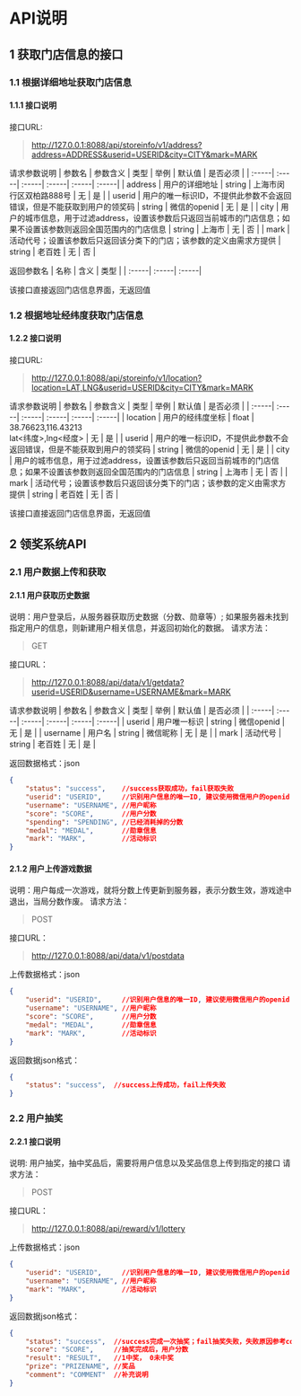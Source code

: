 # API说明

## 1 获取门店信息的接口
### 1.1 根据详细地址获取门店信息
#### 1.1.1 接口说明
接口URL:
> http://127.0.0.1:8088/api/storeinfo/v1/address?address=ADDRESS&userid=USERID&city=CITY&mark=MARK


请求参数说明
| 参数名 | 参数含义 | 类型 | 举例 | 默认值 | 是否必须 |
| :-----| :-----| :-----| :-----| :-----| :-----|
| address | 用户的详细地址 | string | 上海市闵行区双柏路888号 | 无 | 是 |
| userid | 用户的唯一标识ID，不提供此参数不会返回错误，但是不能获取到用户的领奖码 | string | 微信的openid        | 无 | 是 |
| city    | 用户的城市信息，用于过滤address，设置该参数后只返回当前城市的门店信息；如果不设置该参数则返回全国范围内的门店信息 | string | 上海市 | 无 | 否 |
| mark | 活动代号；设置该参数后只返回该分类下的门店；该参数的定义由需求方提供 | string | 老百姓 | 无 | 否 |  

返回参数名
| 名称 | 含义 | 类型 |
| :-----| :-----| :-----| 

该接口直接返回门店信息界面，无返回值

### 1.2 根据地址经纬度获取门店信息
#### 1.2.2 接口说明
接口URL:
> http://127.0.0.1:8088/api/storeinfo/v1/location?location=LAT,LNG&userid=USERID&city=CITY&mark=MARK

请求参数说明
| 参数名 | 参数含义 | 类型 | 举例 | 默认值 | 是否必须 |
| :-----| :-----| :-----| :-----| :-----| :-----|
| location | 用户的经纬度坐标 | float | 38.76623,116.43213 <br> lat<纬度>,lng<经度> | 无 | 是 |
| userid | 用户的唯一标识ID，不提供此参数不会返回错误，但是不能获取到用户的领奖码  | string | 微信的openid        | 无 | 是 |
| city    | 用户的城市信息，用于过滤address，设置该参数后只返回当前城市的门店信息；如果不设置该参数则返回全国范围内的门店信息 | string | 上海市 | 无 | 否 |
| mark | 活动代号；设置该参数后只返回该分类下的门店；该参数的定义由需求方提供 | string | 老百姓 | 无 | 否 |  

该接口直接返回门店信息界面，无返回值

## 2 领奖系统API
### 2.1 用户数据上传和获取

#### 2.1.1 用户获取历史数据
说明：用户登录后，从服务器获取历史数据（分数、勋章等）; 如果服务器未找到指定用户的信息，则新建用户相关信息，并返回初始化的数据。
请求方法：
> GET

接口URL：

> http://127.0.0.1:8088/api/data/v1/getdata?userid=USERID&username=USERNAME&mark=MARK


请求参数说明
| 参数名 | 参数含义 | 类型 | 举例 | 默认值 | 是否必须 |
| :-----| :-----| :-----| :-----| :-----| :-----|
| userid | 用户唯一标识 | string | 微信openid | 无 | 是 |
| username | 用户名    | string | 微信昵称 | 无 | 是 |
| mark | 活动代号 | string | 老百姓 | 无 | 是 |

返回数据格式：json
```json
{
    "status": "success",    //success获取成功，fail获取失败
    "userid": "USERID",     //识别用户信息的唯一ID, 建议使用微信用户的openid
    "username": "USERNAME", //用户昵称
    "score": "SCORE",       //用户分数
    "spending": "SPENDING", //已经消耗掉的分数
    "medal": "MEDAL",       //勋章信息
    "mark": "MARK",         //活动标识
}
```

#### 2.1.2 用户上传游戏数据
说明：用户每成一次游戏，就将分数上传更新到服务器，表示分数生效，游戏途中退出，当局分数作废。
请求方法：
> POST

接口URL：
> http://127.0.0.1:8088/api/data/v1/postdata


上传数据格式：json
```json
{
    "userid": "USERID",     //识别用户信息的唯一ID, 建议使用微信用户的openid
    "username": "USERNAME", //用户昵称
    "score": "SCORE",       //用户分数
    "medal": "MEDAL",       //勋章信息
    "mark": "MARK",         //活动标识
}
```
返回数据json格式：
```json
{
    "status": "success",  //success上传成功，fail上传失败
}
```

### 2.2 用户抽奖
#### 2.2.1 接口说明
说明: 用户抽奖，抽中奖品后，需要将用户信息以及奖品信息上传到指定的接口
请求方法：
> POST

接口URL：
> http://127.0.0.1:8088/api/reward/v1/lottery


上传数据格式：json
```json
{
    "userid": "USERID",     //识别用户信息的唯一ID, 建议使用微信用户的openid
    "username": "USERNAME", //用户昵称
    "mark": "MARK",         //活动标识
}
```

返回数据json格式：
```json
{
    "status": "success",  //success完成一次抽奖；fail抽奖失败，失败原因参考comment；error抽奖过程中发生不可处理的错误
    "score": "SCORE",     //抽奖完成后，用户分数
    "result": "RESULT",   //1中奖， 0未中奖
    "prize": "PRIZENAME", //奖品
    "comment": "COMMENT"  //补充说明
}
```
